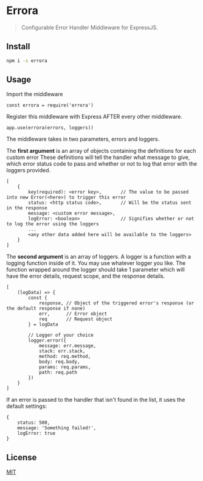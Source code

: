 # Errora

> Configurable Error Handler Middleware for ExpressJS.


## Install

```bash
npm i -s errora
```

## Usage

Import the middleware

```
const errora = require('errora')

```

Register this middleware with Express AFTER every other middleware. 

```
app.use(errora(errors, loggers))

```

The middleware takes in two parameters, errors and loggers.

The **first argument** is an array of objects containing the definitions for each custom error
These definitions will tell the handler what message to give, which error status code to pass and whether or 
not to log that error with the loggers provided.

```
[
    {
        key(required): <error key>,       // The value to be passed into new Error(<here>) to trigger this error
        status: <http status code>,       // Will be the status sent in the response
        message: <custom error message>,
        logError: <boolean>               // Signifies whether or not to log the error using the loggers
        ...
        <any other data added here will be available to the loggers>
    }
]
```

The **second argument** is an array of loggers. A logger is a function with a logging function inside of it. You may use whatever logger you like. The function wrapped around the logger should take 1 parameter which will have the error details, request scope, and the response details. 

```
[
    (logData) => {
        const { 
            response, // Object of the triggered error's response (or the default response if none)
            err,      // Error object
            req       // Request object
        } = logData

        // Logger of your choice
        logger.error({
            message: err.message,
            stack: err.stack,
            method: req.method,
            body: req.body,
            params: req.params,
            path: req.path
        })
    }
]
```

If an error is passed to the handler that isn't found in the list, it uses the default settings:

```
{
    status: 500,
    message: 'Something failed!',
    logError: true
}
```

## License

[MIT](http://vjpr.mit-license.org)